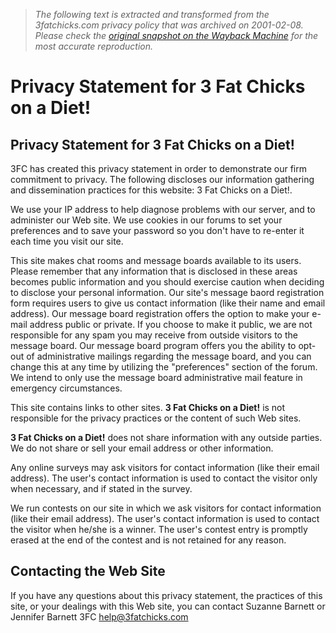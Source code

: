 > *The following text is extracted and transformed from the 3fatchicks.com privacy policy that was archived on 2001-02-08. Please check the [original snapshot on the Wayback Machine](https://web.archive.org/web/20010208190643id_/http%3A//www.3fatchicks.com/privacy.html) for the most accurate reproduction.*

# Privacy Statement for 3 Fat Chicks on a Diet!

## Privacy Statement for 3 Fat Chicks on a Diet!

3FC has created this privacy statement in order to demonstrate our firm commitment to privacy. The following discloses our information gathering and dissemination practices for this website: 3 Fat Chicks on a Diet!.

We use your IP address to help diagnose problems with our server, and to administer our Web site. We use cookies in our forums to set your preferences and to save your password so you don't have to re-enter it each time you visit our site.

This site makes chat rooms and message boards available to its users. Please remember that any information that is disclosed in these areas becomes public information and you should exercise caution when deciding to disclose your personal information. Our site's message baord registration form requires users to give us contact information (like their name and email address). Our message board registration offers the option to make your e-mail address public or private. If you choose to make it public, we are not responsible for any spam you may receive from outside visitors to the message board. Our message board program offers you the ability to opt-out of administrative mailings regarding the message board, and you can change this at any time by utilizing the "preferences" section of the forum. We intend to only use the message board administrative mail feature in emergency circumstances.

This site contains links to other sites. **3 Fat Chicks on a Diet!** is not responsible for the privacy practices or the content of such Web sites.

**3 Fat Chicks on a Diet!** does not share information with any outside parties. We do not share or sell your email address or other information. 

Any online surveys may ask visitors for contact information (like their email address). The user's contact information is used to contact the visitor only when necessary, and if stated in the survey. 

We run contests on our site in which we ask visitors for contact information (like their email address). The user's contact information is used to contact the visitor when he/she is a winner. The user's contest entry is promptly erased at the end of the contest and is not retained for any reason.

## Contacting the Web Site

If you have any questions about this privacy statement, the practices of this site, or your dealings with this Web site, you can contact Suzanne Barnett or Jennifer Barnett 3FC help@3fatchicks.com
